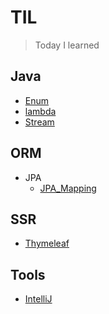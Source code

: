 # TIL
>Today I learned

## Java
* [Enum](Java/Enum.md)
* [lambda](Java/Lambda.md)
* [Stream](Java/Stream.md)

## ORM
* JPA
  * [JPA_Mapping](ORM/JPA/JPA_Mapping.md)

## SSR
* [Thymeleaf](SSR/Thymeleaf.md)

## Tools
* [IntelliJ](Tools/IntelliJ.md)
